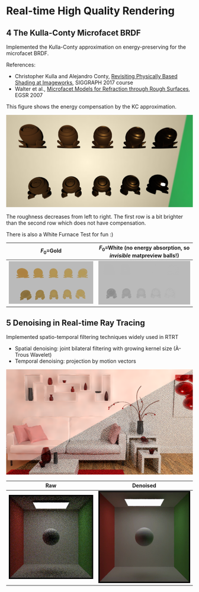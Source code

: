 # Real-time High Quality Rendering

## 4 The Kulla-Conty Microfacet BRDF

Implemented the Kulla-Conty approximation on energy-preserving for the microfacet BRDF.

References:

- Christopher Kulla and Alejandro Conty, [Revisiting Physically Based Shading at Imageworks](https://fpsunflower.github.io/ckulla/data/s2017_pbs_imageworks_slides_v2.pdf), SIGGRAPH 2017 course
- Walter et al., [Microfacet Models for Refraction through Rough Surfaces](https://www.graphics.cornell.edu/~bjw/microfacetbsdf.pdf), EGSR 2007

This figure shows the energy compensation by the KC approximation.

![KullaConty](hw4/images/KullaConty.png)

The roughness decreases from left to right. The first row is a bit brighter than the second row which does not have compensation.

There is also a White Furnace Test for fun :)

|$F_0$=Gold | $F_0$=White (no energy absorption, so *invisible* matpreview balls!) |
| - | - |
| ![gold](hw4/images/WFT(Gold).png)  | ![1.0](hw4/images/white%20furnace%20test.gif)  |

## 5 Denoising in Real-time Ray Tracing

Implemented spatio-temporal filtering techniques widely used in RTRT

- Spatial denoising: joint bilateral filtering with growing kernel size (À-Trous Wavelet)
- Temporal denoising: projection by motion vectors

![room-diff](hw5/results/room-diff.png)

| Raw                                 | Denoised                                 |
| ----------------------------------- | ---------------------------------------- |
| ![box-raw](hw5/results/box-raw.gif) | ![box-raw](hw5/results/box-filtered.gif) |
